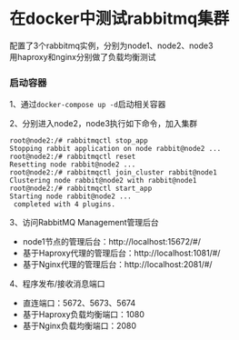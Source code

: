 # 在docker中测试rabbitmq集群

配置了3个rabbitmq实例，分别为node1、node2、node3  
用haproxy和nginx分别做了负载均衡测试


### 启动容器

1、通过`docker-compose up -d`启动相关容器


2、分别进入node2，node3执行如下命令，加入集群

```shell
root@node2:/# rabbitmqctl stop_app
Stopping rabbit application on node rabbit@node2 ...
root@node2:/# rabbitmqctl reset
Resetting node rabbit@node2 ...
root@node2:/# rabbitmqctl join_cluster rabbit@node1
Clustering node rabbit@node2 with rabbit@node1
root@node2:/# rabbitmqctl start_app
Starting node rabbit@node2 ...
 completed with 4 plugins.
```

3、访问RabbitMQ Management管理后台

- node1节点的管理后台：http://localhost:15672/#/
- 基于Haproxy代理的管理后台：http://localhost:1081/#/
- 基于Nginx代理的管理后台：http://localhost:2081/#/

4、程序发布/接收消息端口

- 直连端口：5672、5673、5674
- 基于Haproxy负载均衡端口：1080
- 基于Nginx负载均衡端口：2080